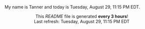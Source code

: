 My name is Tanner and today is Tuesday, August 29, 11:15 PM EDT.

<p align="center">This <i>README</i> file is generated <b>every 3 hours</b>!</br>Last refresh: Tuesday, August 29, 11:15 PM EDT<br /></p>
